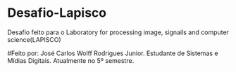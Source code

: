 # Desafio-Lapisco
 Desafio feito para o Laboratory for processing image, signails and computer science(LAPISCO)
 
#Feito por:
 José Carlos Wolff Rodrigues Junior.
 Estudante de Sistemas e Mídias Digitais.
 Atualmente no 5º semestre.
